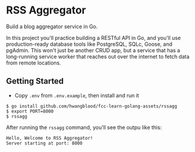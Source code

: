 # RSS Aggregator

Build a blog aggregator service in Go.

In this project you'll practice building a RESTful API in Go, and you'll use production-ready database tools like PostgreSQL, SQLc, Goose, and pgAdmin. This won't just be another CRUD app, but a service that has a long-running service worker that reaches out over the internet to fetch data from remote locations.

## Getting Started

- Copy `.env` from `.env.example`, then install and run it

```shell
$ go install github.com/hwangblood/fcc-learn-golang-assets/rssagg
$ export PORT=8000
$ rssagg
```

After running the `rssagg` command, you'll see the outpu like this:

```shell
Hello, Welcome to RSS Aggregator!
Server starting at port: 8000
```
